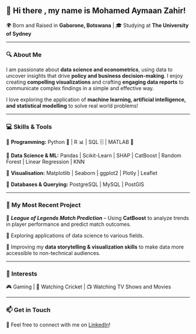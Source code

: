 ## 👋 Hi there , my name is Mohamed Aymaan Zahir!

🌍 Born and Raised in **Gaborone, Botswana** | 🎓 Studying at **The University of Sydney**  



---

### 🔍 About Me  
I am passionate about **data science and econometrics**, using data to uncover insights that drive **policy and business decision-making**. I enjoy creating **compelling visualizations** and crafting **engaging data reports** to communicate complex findings in a simple and effective way.  

I love exploring the application of **machine learning, artificial intelligence, and statistical modelling** to solve real world problems!

---

### 💻 Skills & Tools  
🔹 **Programming:** Python 🐍 | R 📊 | SQL 🗄️ | MATLAB 🔢  

🔹 **Data Science & ML:** Pandas | Scikit-Learn | SHAP | CatBoost | Random Forest | Linear Regression | KNN

🔹 **Visualisation:** Matplotlib | Seaborn | ggplot2 | Plotly | Leaflet

🔹 **Databases & Querying:** PostgreSQL | MySQL  | PostGIS

---

### 🚀 My Most Recent Project
🔹 **_League of Legends Match Prediction_** – Using **CatBoost** to analyze trends in player performance and predict match outcomes.  

🔹 Exploring applications of data science to various fields.

🔹 Improving my **data storytelling & visualization skills** to make data more accessible to non-technical audiences.  

---

### 📌 Interests  
🎮 Gaming | 🏏 Watching Cricket | 📺 Watching TV Shows and Movies

---

### 📫 Get in Touch  
📩 Feel free to connect with me on [LinkedIn](www.linkedin.com/in/mohamed-aymaan-zahir)! 


